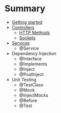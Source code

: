 # Summary

* [Getting started](README.md)
* [Controllers](controllers.md)
   * [HTTP Methods](http_methods.md)
   * [Sockets](sockets.md)
* [Services](services.md)
   * @Service
* Dependency Injection
   * @Interface
   * @Implements
   * @Inject
   * @PostInject
* Unit Testing
   * @TestClass
   * @Mock
   * @InjectMocks
   * @Before
   * @Test

